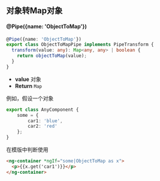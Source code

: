 ## 对象转Map对象

#### @Pipe({name: 'ObjectToMap'})

```typescript
@Pipe({name: 'ObjectToMap'})
export class ObjectToMapPipe implements PipeTransform {
  transform(value: any): Map<any, any> | boolean {
    return objectToMap(value);
  }
}
```

- **value** 对象
- **Return** `Map`

例如，假设一个对象

```typescript
export class AnyComponent {
    some = {
        car1: 'blue',
        car2: 'red'
    };
}
```

在模版中判断使用

```html
<ng-container *ngIf="some|ObjectToMap as x">
  <p>{{x.get('car1')}}</p>
</ng-container>
```

